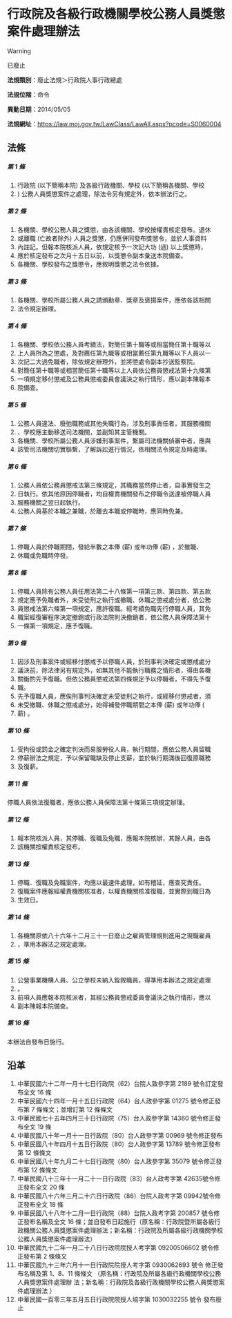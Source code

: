 # 行政院及各級行政機關學校公務人員獎懲案件處理辦法


> [!WARNING]
> 已廢止


**法規類別**：廢止法規＞行政院人事行政總處

**法規位階**：命令

**異動日期**：2014/05/05  

**法規網址**：https://law.moj.gov.tw/LawClass/LawAll.aspx?pcode=S0060004



## 法條
##### 第 1 條
1. 行政院 (以下簡稱本院) 及各級行政機關、學校 (以下簡稱各機關、學校
1. ) 公務人員獎懲案件之處理，除法令另有規定外，依本辦法行之。

##### 第 2 條
1. 各機關、學校公務人員之獎懲，由各該機關、學校按權責核定發布。退休
1. 或離職 (亡故者除外) 人員之獎懲，仍應併同發布獎懲令，並於人事資料
1. 內註記。但報本院核派人員，依規定核予一次記大功 (過) 以上獎懲時，
1. 應於核定發布之次月十五日以前，以獎懲令副本彙送本院備查。
1. 各機關、學校發布之獎懲令，應敘明獎懲之法令依據。

##### 第 3 條
1. 各機關、學校所屬公務人員之請頒勳章、獎章及褒揚案件，應依各該相關
1. 法令規定辦理。

##### 第 4 條
1. 各機關、學校依公務人員考績法，對簡任第十職等或相當簡任第十職等以
1. 上人員所為之懲處，及對薦任第九職等或相當薦任第九職等以下人員以一
1. 次記二大過免職者，除依規定辦理外，並將懲處令副本抄送監察院。
1. 對簡任第十職等或相當簡任第十職等以上人員依公務員懲戒法第十九條第
1. 一項規定移付懲戒及公務員懲戒委員會議決之執行情形，應以副本陳報本
1. 院備查。

##### 第 5 條
1. 公務人員違法、廢弛職務或其他失職行為，涉及刑事責任者，其服務機關
1. 、學校應主動移送司法機關，並副知其主管機關。
1. 各機關、學校所屬公務人員涉嫌刑事案件，繫屬司法機關偵審中者，應與
1. 該管司法機關切實聯繫，了解訴訟進行情況，依相關法令規定及時處理。

##### 第 6 條
1. 公務人員依公務員懲戒法第三條規定，其職務當然停止者，自事實發生之
1. 日執行。依其他原因停職者，均自權責機關發布之停職令送達被停職人員
1. 服務機關之翌日起執行。
1. 公務人員基於本職之兼職，於離去本職或停職時，應同時免兼。

##### 第 7 條
1. 停職人員於停職期間，發給半數之本俸 (薪) 或年功俸 (薪) ，於撤職、
1. 休職或免職時停發。

##### 第 8 條
1. 停職人員除有公務人員任用法第二十八條第一項第三款、第四款、第五款
1. 規定應予免職者外，未受徒刑之執行或撤職、休職之懲戒處分者，依公務
1. 員懲戒法第六條第一項規定，應許復職。經考績免職先行停職人員，其免
1. 職案經復審程序決定撤銷或行政法院判決撤銷者，依公務人員保障法第十
1. 一條第一項規定，應予復職。

##### 第 9 條
1. 因涉及刑事案件或經移付懲戒予以停職人員，於刑事判決確定或懲戒處分
1. 議決前，除法律另有規定外，如無其他不能執行職務之情形者，得由各機
1. 關衡酌先予復職。但依公務員懲戒法第四條規定予以停職者，不得先予復
1. 職。
1. 先予復職人員，應俟刑事判決確定未受徒刑之執行，或經移付懲戒者，須
1. 未受撤職、休職之懲戒處分，始得補發停職期間之本俸 (薪) 或年功俸 (
1. 薪) 。

##### 第 10 條
1. 受拘役或罰金之確定判決而易服勞役人員，執行期間，應依公務人員留職
1. 停薪辦法之規定，予以保留職缺及停止支薪，並於執行期滿後回復原職務
1. 及復薪。

##### 第 11 條
停職人員依法復職者，應依公務人員保障法第十條第三項規定辦理。

##### 第 12 條
1. 報本院核派人員，其停職、復職及免職，應報本院核辦，其餘人員，由各
1. 該機關按權責核定發布。

##### 第 13 條
1. 停職、復職及免職案件，均應以最速件處理，如有稽延，應查究責任。
1. 復職案件應報經權責機關核准者，以權責機關核准復職，並實際到職日為
1. 生效日。

##### 第 14 條
1. 各機關原依八十六年十二月三十一日廢止之雇員管理規則進用之現職雇員
1. ，準用本辦法之規定處理。

##### 第 15 條
1. 公營事業機構人員、公立學校未納入銓敘職員，得準用本辦法之規定處理
1. 。
1. 前項人員應報本院核派者，其經公務員懲戒委員會議決之執行情形，應以
1. 副本陳報本院備查。

##### 第 16 條
本辦法自發布日施行。

## 沿革
1. 中華民國六十二年一月十七日行政院（62）台院人致參字第 2189 號令訂定發布全文 16 條
1. 中華民國六十四年一月十五日行政院（64）台人政參字第 01275  號令修正發布第 7  條條文；並增訂第 12 條條文
1. 中華民國七十五年四月三十日行政院（75）台人政參字第 14360  號令修正發布全文 19 條
1. 中華民國八十年一月十一日行政院（80）台人政參字第 00969  號令修正發布
1. 中華民國八十年四月十五日行政院（80）台人政參字第 13789  號令修正發布第 12 條條文
1. 中華民國八十年九月二十七日行政院（80）台人政參字第 35079  號令修正發布第 12 條條文
1. 中華民國八十三年十一月二十一日行政院（83）台人政考字第 42635號令修正發布全文 20 條
1. 中華民國八十六年三月二十六日行政院（86）台院人政考字第 09942號令修正發布全文 18 條
1. 中華民國八十八年十二月一日行政院（88）台院人政考字第 200857 號令修正發布名稱及全文 16 條；並自發布日起施行（原名稱：行政院暨所屬各級行政機關公務人員獎懲案件處理辦法；新名稱：行政院及所屬各級行政機關學校公務人員獎懲案件處理辦法）
1.  中華民國九十二年一月二十八日行政院院授人考字第 09200506602  號令修正發布第 2  條條文
1.  中華民國九十三年六月十一日行政院院授人考字第 0930062693 號令  修正發布名稱及第 1、8、11 條條文  （原名稱：行政院及所屬各級行政機關學校公務人員獎懲案件處理辦  法；新名稱：行政院及各級行政機關學校公務人員獎懲案件處理辦法  ）
1.  中華民國一百零三年五月五日行政院院授人培字第 1030032255 號令  發布廢止
